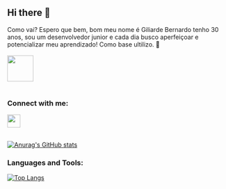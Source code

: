 ## Hi there 👋
 Como vai? Espero que bem, bom meu nome é Giliarde Bernardo tenho 30 anos, sou um desenvolvedor junior 
e cada dia busco aperfeiçoar e potencializar meu aprendizado! Como base ultilizo. :rocket:
<br>
<br><img src="https://fiverr-res.cloudinary.com/images/t_main1,q_auto,f_auto/gigs/5338337/original/HTML5-CSS3-JS/build-website-with-html-css-javascript-jsp-and-databases-for-you.jpg" alt=""  width= "60px;" > 
<br>
<br>

 <h3 align="left">Connect with me:</h3>       
 <a href="https://www.instagram.com/glrdbernardo/"> <img src="https://tse3.mm.bing.net/th/id/OIP.Go2CQNhF_49tkKcpEl_sHQHaHZ?rs=1&pid=ImgDetMain&o=7&rm=3" width= "30px" alt=""> </a> 
 
 
 
<br>[![Anurag's GitHub stats](https://github-readme-stats.vercel.app/api?username=BERNARDO1995)](https://github.com/anuraghazra/github-readme-stats)
  <h3 align="left">Languages and Tools:</h3>
  
[![Top Langs](https://github-readme-stats.vercel.app/api/top-langs/?username=BERNARDO1995)](https://github.com/anuraghazra/github-readme-stats)
